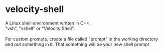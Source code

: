 # velocity-shell
A Linux shell environment written in C++. <br />
"vsh", "vshell" or "Velocity Shell". <br />
<br />
For custom prompts, create a file called "prompt" in the working directory and put something in it. That something will be your new shell prompt
